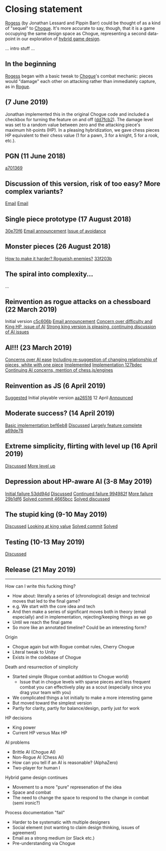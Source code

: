 # Closing statement

[Rogess](https://github.com/pippinbarr/rogess) (by Jonathan Lessard and Pippin Barr) could be thought of as a kind of "sequel" to [Chogue](https://github.com/pippinbarr/chogue/wiki/Press-Kit). It's more accurate to say, though, that it is a game occupying the same design space as Chogue, representing a second data-point in our exploration of [hybrid game design](https://www.gamasutra.com/blogs/PippinBarr/20180612/319854/Chess__Rogue__Chogue_Some_notes_on_hybrid_game_design.php).





... intro stuff ...

## In the beginning

[Rogess](https://github.com/pippinbarr/rogess) began with a basic tweak to [Chogue](https://github.com/pippinbarr/chogue/wiki/Press-Kit)'s combat mechanic: pieces would "damage" each other on attacking rather than immediately capture, as in [Rogue](https://archive.org/details/msdos_Rogue_1983).

## (7 June 2019)

Jonathan implemented this in the original Chogue code and included a checkbox for turning the feature on and off ([dd7fcb2](https://github.com/pippinbarr/chogue/commit/dd7fcb2f51b464b1e8527a38aa1c167862889f1f)). The damage level was set to a random value between zero and the attacking piece's maximum hit-points (HP). In a pleasing hybridization, we gave chess pieces HP equivalent to their chess value (1 for a pawn, 3 for a knight, 5 for a rook, etc.).

## PGN (11 June 2018)

[a701369](https://github.com/pippinbarr/chogue/commit/a70136982e156f626cd25c747347056fdb2e55b9)

## Discussion of this version, risk of too easy? More complex variants?

[Email](https://github.com/pippinbarr/rogess/blob/master/process/correspondence.md#chogue)
[Email](https://github.com/pippinbarr/rogess/blob/master/process/correspondence.md#cherry-chogue)

## Single piece prototype (17 August 2018)

[30e70f6](https://github.com/pippinbarr/chogue/commit/30e70f6f610058d6e242391c65f272ba3059bf11)
[Email announcement](https://github.com/pippinbarr/rogess/blob/master/process/correspondence.md#jonathan-lessard-glandeurlessardgmailcomfri-aug-17-2018-at-225-pm-to-pippin-barr-pippinbarrgmailcom)
[Issue of avoidance](https://github.com/pippinbarr/rogess/blob/master/process/correspondence.md#pippin-barr-pippinbarrgmailcomsun-aug-19-2018-at-513-pm-to-jonathan-lessard-glandeurlessardgmailcom)

## Monster pieces (26 August 2018)

[How to make it harder? Rogueish enemies?](https://github.com/pippinbarr/rogess/blob/master/process/correspondence.md#jonathan-lessard-glandeurlessardgmailcomsun-aug-19-2018-at-844-pm-to-pippin-barr-pippinbarrgmailcom)
[33f203b](https://github.com/pippinbarr/chogue/commit/33f203b97958baddfee8482224eaf601c6407f8a)

## The spiral into complexity...
...

## Reinvention as rogue attacks on a chessboard (22 March 2019)

Initial version [c5c606b](https://github.com/pippinbarr/chogue/commit/c5c606bd8db9d1c315218321e85cd346e49dbdeb)
[Email announcement](https://github.com/pippinbarr/rogess/blob/master/process/correspondence.md#jonathan-lessard-glandeurlessardgmailcomfri-mar-22-2019-at-230-pm-to-pippin-barr-pippinbarrgmailcom)
[Concern over difficulty and King HP, issue of AI](https://github.com/pippinbarr/rogess/blob/master/process/correspondence.md#pippin-barr-pippinbarrgmailcomfri-mar-22-2019-at-319-pm-to-jonathan-lessard-glandeurlessardgmailcom)
[Strong king version is pleasing, continuing discussion of AI issues](https://github.com/pippinbarr/rogess/blob/master/process/correspondence.md#jonathan-lessard-glandeurlessardgmailcomfri-mar-22-2019-at-334-pm-to-pippin-barr-pippinbarrgmailcom)

## AI!!! (23 March 2019)
[Concerns over AI ease](https://github.com/pippinbarr/rogess/blob/master/process/correspondence.md#chess-ai)
[Including re-suggestion of changing relationship of pieces, white with one piece](https://github.com/pippinbarr/rogess/blob/master/process/correspondence.md#jonathan-lessard-glandeurlessardgmailcomtue-mar-26-2019-at-1239-pm-to-pippin-barr-pippinbarrgmailcom)
[Implemented](https://github.com/pippinbarr/rogess/blob/master/process/correspondence.md#rogess-ai)
[Implementation 127bdec](https://github.com/pippinbarr/chogue/commit/127bdeccd98f4cd6f9686b5808de6c0e6c35d5a3)
[Continuing AI concerns, mention of chess.js/engines](https://github.com/pippinbarr/rogess/blob/master/process/correspondence.md#rogess-message-line)

## Reinvention as JS (6 April 2019)

[Suggested](https://github.com/pippinbarr/rogess/blob/master/process/correspondence.md#rogess-1)
Initial playable version [aa26516](https://github.com/pippinbarr/rogess/commit/aa26516e362a2d1d2b0ec07ae592335456ca48a3) 12 April
[Announced](https://github.com/pippinbarr/rogess/blob/master/process/correspondence.md#pippin-barr-pippinbarrgmailcomfri-apr-12-2019-at-545-pm-to-jonathan-lessard-unkelbengmailcom)

## Moderate success? (14 April 2019)

[Basic implementation bef6eb8](https://github.com/pippinbarr/rogess/commit/bef6eb8f151a792cb147dc7308bfcc5f3251a4c6)
[Discussed](https://github.com/pippinbarr/rogess/blob/master/process/correspondence.md#pippin-barr-pippinbarrgmailcomsun-apr-14-2019-at-531-pm-to-jonathan-lessard-unkelbengmailcom)
[Largely feature complete a69de76](https://github.com/pippinbarr/rogess/commit/a69de7675b52c989709e2fbaaf41ca4fa9dae8b1)

## Extreme simplicity, flirting with level up (16 April 2019)

[Discussed](https://github.com/pippinbarr/rogess/blob/master/process/correspondence.md#jonathan-lessard-glandeurlessardgmailcomtue-apr-16-2019-at-1035-am-to-pippin-barr-pippinbarrgmailcom)
[More level up](https://github.com/pippinbarr/rogess/blob/master/process/correspondence.md#pippin-barr-pippinbarrgmailcomthu-apr-18-2019-at-227-pm-to-jonathan-lessard-glandeurlessardgmailcom)

## Depression about HP-aware AI (3-8 May 2019)

[Initial failure 53dd94d](https://github.com/pippinbarr/rogess/commit/53dd94d0227b95bf4d455bb581585f2adeac1c66)
[Discussed](https://github.com/pippinbarr/rogess/blob/master/process/correspondence.md#rogess-4)
[Continued failure 994982f](https://github.com/pippinbarr/rogess/commit/994982ff70c136a9357fce5fbbd3d9b4f77bc459)
[More failure 29b1df6](https://github.com/pippinbarr/rogess/commit/29b1df6b003940d083f6c81d4e94dd464080cccb)
[Solved commit 4665bcc](https://github.com/pippinbarr/rogess/commit/4665bcc46141296606631359a6f45a3a04588c5a)
[Solved discussed](https://github.com/pippinbarr/rogess/blob/master/process/correspondence.md#pippin-barr-pippinbarrgmailcomwed-may-8-2019-at-257-pm-to-jonathan-lessard-unkelbengmailcom)

## The stupid king (9-10 May 2019)

[Discussed](https://github.com/pippinbarr/rogess/blob/master/process/correspondence.md#jonathan-lessard-glandeurlessardgmailcomthu-may-9-2019-at-1248-pm-to-pippin-barr-pippinbarrgmailcom)
[Looking at king value](https://github.com/pippinbarr/rogess/blob/master/process/correspondence.md#pippin-barr-pippinbarrgmailcomfri-may-10-2019-at-1027-am-to-jonathan-lessard-unkelbengmailcom)
[Solved commit](https://github.com/pippinbarr/rogess/commit/395e2d034d8706e69be6916242e488b6d908cccc)
[Solved](https://github.com/pippinbarr/rogess/blob/master/process/correspondence.md#pippin-barr-pippinbarrgmailcomfri-may-10-2019-at-228-pm-to-jonathan-lessard-glandeurlessardgmailcom)

## Testing (10-13 May 2019)

[Discussed](https://github.com/pippinbarr/rogess/blob/master/process/correspondence.md#pippin-barr-pippinbarrgmailcomfri-may-10-2019-at-255-pm-to-jonathan-lessard-glandeurlessardgmailcom)

## Release (21 May 2019)

---

How can I write this fucking thing?
- How about: literally a series of (chronological) design and technical moves that led to the final game?
- e.g. We start with the core idea and tech
- And then make a series of significant moves both in theory (email especially) and in implementation, rejecting/keeping things as we go
- Until we reach the final game
- So more like an annotated timeline? Could be an interesting form?


Origin
- Chogue again but with Rogue combat rules, Cherry Chogue
- Literal tweak to Unity
- Exists in the codebase of Chogue

Death and resurrection of simplicity
- Started simple (Rogue combat addition to Chogue world)
  - Issue that in chogue levels with sparse pieces and less frequent combat you can effectively play as a scout (especially since you drag your team with you)
- We complicated things a lot initially to make a more interesting game
- But moved toward the simplest version
- Partly for clarity, partly for balance/design, partly just for work

HP decisions
- King power
- Current HP versus Max HP

AI problems
- Brittle AI (Chogue AI)
- Non-Rogue AI (Chess AI)
- How can you tell if an AI is reasonable? (AlphaZero)
- Two-player for human I

Hybrid game design continues
- Movement to a more "pure" represenation of the idea
- Space and combat
- The need to change the space to respond to the change in combat (semi ironic?)

Process documentation "fail"
- Harder to be systematic with multiple designers
- Social element (not wanting to claim design thinking, issues of agreement)
- Email as a strong medium (or Slack etc.)
- Pre-understanding via Chogue
